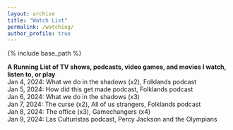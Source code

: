 ```yaml
---
layout: archive
title: "Watch List"
permalink: /watching/
author_profile: true
---
```


{% include base_path %}

<b>A Running List of TV shows, podcasts, video games, and movies I watch, listen to, or play</b>
<br>Jan 4, 2024: What we do in the shadows (x2), Folklands podcast
<br>Jan 5, 2024: How did this get made podcast, Folklands podcast
<br>Jan 6, 2024: What we do in the shadows (x3)
<br>Jan 7, 2024: The curse (x2), All of us strangers, Folklands podcast
<br>Jan 8, 2024: The office (x3), Gamechangers (x4)
<br>Jan 9, 2024: Las Culturistas podcast, Percy Jackson and the Olympians
